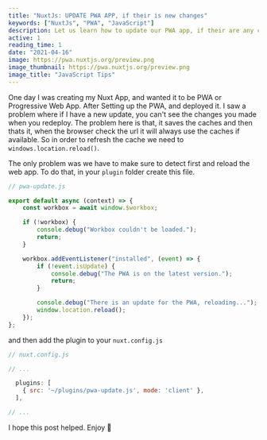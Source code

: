 ```yaml
---
title: "NuxtJs: UPDATE PWA APP, if their is new changes"
keywords: ["NuxtJs", "PWA", "JavaScript"]
description: Let us learn how to update our PWA app, if their are any changes so that it refreshes the cache if their are any new content or changes in our NUXT PWA APP.
active: 1
reading_time: 1
date: "2021-04-16"
image: https://pwa.nuxtjs.org/preview.png
image_thumbnail: https://pwa.nuxtjs.org/preview.png
image_title: "JavaScript Tips"
---
```


One day I was creating my Nuxt App, and wanted it to be PWA or Progressive Web App. After Setting up the PWA, and deployed it. I saw a problem where if I have a new update, you can't see the changes you made when you redeploy. The problem here is that, it saves the caches and then thats it, when the browser check the url it will always use the caches if available. So in order to refresh the cache we need to `windows.location.reload()`.

The only problem was we have to make sure to detect first and reload the web app. To do that, in your `plugin` folder create this file.

```js
// pwa-update.js

export default async (context) => {
    const workbox = await window.$workbox;

    if (!workbox) {
        console.debug("Workbox couldn't be loaded.");
        return;
    }

    workbox.addEventListener("installed", (event) => {
        if (!event.isUpdate) {
            console.debug("The PWA is on the latest version.");
            return;
        }

        console.debug("There is an update for the PWA, reloading...");
        window.location.reload();
    });
};
```

and then add the plugin to your `nuxt.config.js`

```js
// nuxt.config.js

// ...

  plugins: [
    { src: '~/plugins/pwa-update.js', mode: 'client' },
  ],

// ...
```

I hope this post helped. Enjoy 🎉
